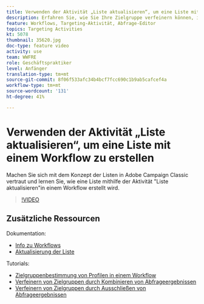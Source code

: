 ```yaml
---
title: Verwenden der Aktivität „Liste aktualisieren“, um eine Liste mit einem Workflow zu erstellen
description: Erfahren Sie, wie Sie Ihre Zielgruppe verfeinern können, indem Sie einen Standardausschluss auf einen Workflow anwenden. Außerdem erfahren Sie, wie Sie Vordefinierte Filter erstellen und wie Sie Probleme mit dem Erstellen Ihres Workflows haben.
feature: Workflows, Targeting-Aktivität, Abfrage-Editor
topics: Targeting Activities
kt: 5078
thumbnail: 35620.jpg
doc-type: feature video
activity: use
team: WWFRE
role: Geschäftspraktiker
level: Anfänger
translation-type: tm+mt
source-git-commit: 8f06f533afc34b4bcf7fcc690c1b9ab5cafcef4a
workflow-type: tm+mt
source-wordcount: '131'
ht-degree: 41%

---
```



# Verwenden der Aktivität „Liste aktualisieren“, um eine Liste mit einem Workflow zu erstellen

Machen Sie sich mit dem Konzept der Listen in Adobe Campaign Classic vertraut und lernen Sie, wie eine Liste mithilfe der Aktivität &quot;Liste aktualisieren&quot;in einem Workflow erstellt wird.

>[!VIDEO](https://video.tv.adobe.com/v/35620?quality=12)

## Zusätzliche Ressourcen

Dokumentation:

* [Info zu Workflows](https://docs.adobe.com/content/help/de-DE/campaign-classic/using/automating-with-workflows/introduction/about-workflows.html)
* [Aktualisierung der Liste](https://docs.adobe.com/content/help/en/campaign-classic/using/automating-with-workflows/targeting-activities/list-update.html)

Tutorials:

* [Zielgruppenbestimmung von Profilen in einem Workflow](/help/getting-started/targeting-profiles-in-a-workflow.md)
* [Verfeinern von Zielgruppen durch Kombinieren von Abfrageergebnissen](/help/automating-with-workflows/refining-targets-by-combining-query-results.md)
* [Verfeinern von Zielgruppen durch Ausschließen von Abfrageergebnissen](/help/automating-with-workflows/refining-targets-by-excluding-query-results.md)
